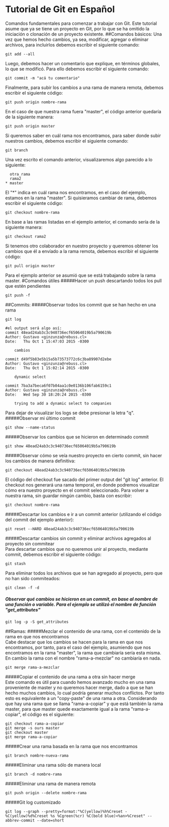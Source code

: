 # Tutorial de Git en Español
Comandos fundamentales para comenzar a trabajar con Git. Este tutorial asume que ya se tiene un proyecto en Git, por lo que se ha omitido la iniciación o clonación de un proyecto existente.
##Comandos básicos:
Una vez que hemos hecho cambios, ya sea, modificar, agregar o eliminar archivos, para incluirlos debemos escribir el siguiente comando:
```git
git add --all
```
Luego, debemos hacer un comentario que explique, en términos globales, lo que se modificó. Para ello debemos escribir el siguiente comando:
```
git commit -m "acá tu comentario"
```
Finalmente, para subir los cambios a una rama de manera remota, debemos escribir el siguiente código:
```
git push origin nombre-rama
```
En el caso de que nuestra rama fuera "master", el código anterior quedaría de la siguiente manera:
```
git push origin master
```
Si queremos saber en cuál rama nos encontramos, para saber donde subir nuestros cambios, debemos escribir el siguiente comando:
```
git branch
```
Una vez escrito el comando anterior, visualizaremos algo parecido a lo siguiente:
```
  otra_rama
  rama2
* master
```
El "*" indica en cuál rama nos encontramos, en el caso del ejemplo, estamos en la rama "master".
Si quisieramos cambiar de rama, debemos escribir el siguiente código:
```
git checkout nombre-rama
```
En base a las ramas listadas en el ejemplo anterior, el comando sería de la siguiente manera:
```
git checkout rama2
```
Si tenemos otro colaborador en nuestro proyecto y queremos obtener los cambios que él a envíado a la rama remota, debemos escribir el siguiente código:
```
git pull origin master
```
Para el ejemplo anterior se asumió que se está trabajando sobre la rama master.
#Comandos útiles
#####Hacer un push descartando todos los pull que estén pendientes
```
git push -f
```
##Commits:
#####Observar todos los commit que se han hecho en una rama
```
git log

#el output será algo así:
commit 48ead24ab3c3c940736ecf65064019b5a790619b
Author: Gustavo <ginzunza@rebuss.cl>
Date:   Thu Oct 1 15:47:03 2015 -0300

    cambios

commit d49f5b83e5b15a5b73573772c6c3ba89907d2ebe
Author: Gustavo <ginzunza@rebuss.cl>
Date:   Thu Oct 1 15:02:14 2015 -0300

    dynamic select

commit 7ba3a7beca6f07b04aa1c0e0136b106fab6159c1
Author: Gustavo <ginzunza@rebuss.cl>
Date:   Wed Sep 30 18:20:24 2015 -0300

    trying to add a dynamic select to companies
```
Para dejar de visualizar los logs se debe presionar la letra "q".
#####Observar mi último commit
```
git show --name-status
```
#####Observar los cambios que se hicieron en determinado commit
```
git show 48ead24ab3c3c940736ecf65064019b5a790619b
```
#####Observar cómo se veía nuestro proyecto en cierto commit, sin hacer los cambios de manera definitiva:
```
git checkout 48ead24ab3c3c940736ecf65064019b5a790619b
```
El código del checkout fue sacado del primer output del "git log" anterior. El checkout nos generará una rama temporal, en donde podremos visualizar cómo era nuestro proyecto en el commit seleccionado. Para volver a nuestra rama, sin guardar ningún cambio, basta con escribir:
```
git checkout nombre-rama
```
#####Descartar los cambios e ir a un commit anterior (utilizando el código del commit del ejemplo anterior):
```
git reset --HARD 48ead24ab3c3c940736ecf65064019b5a790619b
```
#####Descartar cambios sin commit y eliminar archivos agregados al proyecto sin commitear<br/>
Para descartar cambios que no queremos unir al proyecto, mediante commit, debemos escribir el siguiente código:
```
git stash
```
Para eliminar todos los archivos que se han agregado al proyecto, pero que no han sido commiteados:
```
git clean -f -d
```

##### Observar qué cambios se hicieron en un commit, en base al nombre de una función o variable. Para el ejemplo se utilizó el nombre de función "get_attributes"
```
git log -p -S get_attributes
```
##Ramas:
#####Mezclar el contenido de una rama, con el contenido de la rama en que nos encontramos<br/>
Cabe destacar que los cambios se hacen para la rama en que nos encontramos, por tanto, para el caso del ejemplo, asumiendo que nos encontramos en la rama "master", la rama que cambiaría sería esta misma. En cambio la rama con el nombre "rama-a-mezclar" no cambiaría en nada.
```
git merge rama-a-mezclar
```
#####Copiar el contenido de una rama a otra sin hacer merge <br/>
Este comando es útil para cuando hemos avanzado mucho en una rama proveniente de master y no queremos hacer merge, dado a que se han hecho muchos cambios, lo cual podría generar muchos conflictos. Por tanto esto es equivalente a un "copy-paste" de una rama a otra. Considerando que hay una rama que se llama "rama-a-copiar" y que está también la rama master, para que master quede exactamente igual a la rama "rama-a-copiar", el código es el siguiente:
```
git checkout rama-a-copiar
git merge -s ours master 
git checkout master 
git merge rama-a-copiar
```
#####Crear una rama basada en la rama que nos encontramos
```
git branch nombre-nueva-rama
```
#####Eliminar una rama sólo de manera local
 ```
git branch -d nombre-rama
```
#####Eliminar una rama de manera remota
```
git push origin --delete nombre-rama
```
#####Git log customizado
```
git log --graph --pretty=format:"%C(yellow)%h%Creset - %C(yellow)%d%Creset %s %Cgreen(%cr) %C(bold blue)<%an>%Creset" --abbrev-commit --date=short
```
